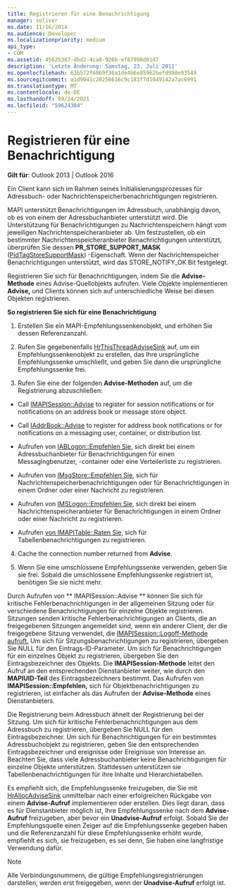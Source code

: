```yaml
---
title: Registrieren für eine Benachrichtigung
manager: soliver
ms.date: 11/16/2014
ms.audience: Developer
ms.localizationpriority: medium
api_type:
- COM
ms.assetid: 45625387-dbd2-4ca8-926b-ef87998d01d7
description: 'Letzte Änderung: Samstag, 23. Juli 2011'
ms.openlocfilehash: 63b572f6869f36a1de4b6e85962befd998e93549
ms.sourcegitcommit: a1d9041c20256616c9c183f7d1049142a7ac6991
ms.translationtype: MT
ms.contentlocale: de-DE
ms.lasthandoff: 09/24/2021
ms.locfileid: "59624384"
---
```

# <a name="registering-for-a-notification"></a>Registrieren für eine Benachrichtigung

  
  
**Gilt für**: Outlook 2013 | Outlook 2016 
  
Ein Client kann sich im Rahmen seines Initialisierungsprozesses für Adressbuch- oder Nachrichtenspeicherbenachrichtigungen registrieren.
  
MAPI unterstützt Benachrichtigungen im Adressbuch, unabhängig davon, ob es von einem der Adressbuchanbieter unterstützt wird. Die Unterstützung für Benachrichtigungen zu Nachrichtenspeichern hängt vom jeweiligen Nachrichtenspeicheranbieter ab. Um festzustellen, ob ein bestimmter Nachrichtenspeicheranbieter Benachrichtigungen unterstützt, überprüfen Sie dessen **PR_STORE_SUPPORT_MASK** ([PidTagStoreSupportMask](pidtagstoresupportmask-canonical-property.md)) -Eigenschaft. Wenn der Nachrichtenspeicher Benachrichtigungen unterstützt, wird das STORE_NOTIFY_OK Bit festgelegt. 
  
Registrieren Sie sich für Benachrichtigungen, indem Sie die **Advise-Methode** eines Advise-Quellobjekts aufrufen. Viele Objekte implementieren **Advise,** und Clients können sich auf unterschiedliche Weise bei diesen Objekten registrieren. 
  
 **So registrieren Sie sich für eine Benachrichtigung**
  
1. Erstellen Sie ein MAPI-Empfehlungssenkenobjekt, und erhöhen Sie dessen Referenzanzahl.
    
2. Rufen Sie gegebenenfalls [HrThisThreadAdviseSink](hrthisthreadadvisesink.md) auf, um ein Empfehlungssenkenobjekt zu erstellen, das Ihre ursprüngliche Empfehlungssenke umschließt, und geben Sie dann die ursprüngliche Empfehlungssenke frei. 
    
3. Rufen Sie eine der folgenden **Advise-Methoden** auf, um die Registrierung abzuschließen: 
    
  - Call [IMAPISession::Advise](imapisession-advise.md) to register for session notifications or for notifications on an address book or message store object. 
    
  - Call [IAddrBook::Advise](iaddrbook-advise.md) to register for address book notifications or for notifications on a messaging user, container, or distribution list. 
    
  - Aufrufen von [IABLogon::Empfehlen Sie,](iablogon-advise.md) sich direkt bei einem Adressbuchanbieter für Benachrichtigungen für einen Messagingbenutzer, -container oder eine Verteilerliste zu registrieren. 
    
  - Aufrufen von [IMsgStore::Empfehlen Sie,](imsgstore-advise.md) sich für Nachrichtenspeicherbenachrichtigungen oder für Benachrichtigungen in einem Ordner oder einer Nachricht zu registrieren. 
    
  - Aufrufen von [IMSLogon::Empfehlen Sie,](imslogon-advise.md) sich direkt bei einem Nachrichtenspeicheranbieter für Benachrichtigungen in einem Ordner oder einer Nachricht zu registrieren. 
    
  - Aufrufen [von IMAPITable::Raten Sie,](imapitable-advise.md) sich für Tabellenbenachrichtigungen zu registrieren. 
    
4. Cache the connection number returned from **Advise**.
    
5. Wenn Sie eine umschlossene Empfehlungssenke verwenden, geben Sie sie frei. Sobald die umschlossene Empfehlungssenke registriert ist, benötigen Sie sie nicht mehr.
    
Durch Aufrufen von ** IMAPISession::Advise ** können Sie sich für kritische Fehlerbenachrichtigungen in der allgemeinen Sitzung oder für verschiedene Benachrichtigungen für einzelne Objekte registrieren. Sitzungen senden kritische Fehlerbenachrichtigungen an Clients, die an freigegebenen Sitzungen angemeldet sind, wenn ein anderer Client, der die freigegebene Sitzung verwendet, die [IMAPISession::Logoff-Methode aufruft.](imapisession-logoff.md) Um sich für Sitzungsbenachrichtigungen zu registrieren, übergeben Sie NULL für den Eintrags-ID-Parameter. Um sich für Benachrichtigungen für ein einzelnes Objekt zu registrieren, übergeben Sie den Eintragsbezeichner des Objekts. Die **IMAPISession-Methode** leitet den Aufruf an den entsprechenden Dienstanbieter weiter, wie durch den **MAPIUID-Teil** des Eintragsbezeichners bestimmt. Das Aufrufen von **IMAPISession::Empfehlen,** sich für Objektbenachrichtigungen zu registrieren, ist einfacher als das Aufrufen der **Advise-Methode** eines Dienstanbieters. 
  
Die Registrierung beim Adressbuch ähnelt der Registrierung bei der Sitzung. Um sich für kritische Fehlerbenachrichtigungen aus dem Adressbuch zu registrieren, übergeben Sie NULL für den Eintragsbezeichner. Um sich für Benachrichtigungen für ein bestimmtes Adressbuchobjekt zu registrieren, geben Sie den entsprechenden Eintragsbezeichner und ereignisse oder Ereignisse von Interesse an. Beachten Sie, dass viele Adressbuchanbieter keine Benachrichtigungen für einzelne Objekte unterstützen. Stattdessen unterstützen sie Tabellenbenachrichtigungen für ihre Inhalte und Hierarchietabellen. 
  
Es empfiehlt sich, die Empfehlungssenke freizugeben, die Sie mit [HrAllocAdviseSink](hrallocadvisesink.md) unmittelbar nach einer erfolgreichen Rückgabe von einem **Advise-Aufruf** implementieren oder erstellen. Dies liegt daran, dass es für Dienstanbieter möglich ist, Ihre Empfehlungssenke nach dem **Advise-Aufruf** freizugeben, aber bevor ein **Unadvise-Aufruf** erfolgt. Sobald Sie der Empfehlungsquelle einen Zeiger auf die Empfehlungssenke gegeben haben und die Referenzanzahl für diese Empfehlungssenke erhöht wurde, empfiehlt es sich, sie freizugeben, es sei denn, Sie haben eine langfristige Verwendung dafür. 
  
> [!NOTE]
> Alle Verbindungsnummern, die gültige Empfehlungsregistrierungen darstellen, werden erst freigegeben, wenn der **Unadvise-Aufruf** erfolgt ist. 
  

